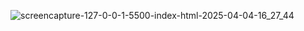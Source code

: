 ![screencapture-127-0-0-1-5500-index-html-2025-04-04-16_27_44](https://github.com/user-attachments/assets/f15e26e5-4c6c-4c74-bd90-5432fb76093d)
